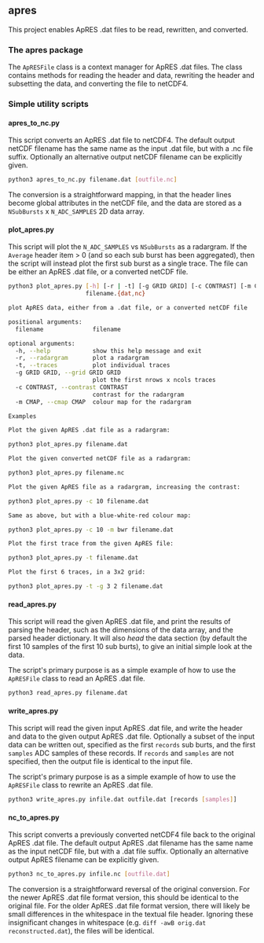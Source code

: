 ## apres

This project enables ApRES .dat files to be read, rewritten, and converted.

### The apres package

The `ApRESFile` class is a context manager for ApRES .dat files.  The class contains methods for reading the header and data, rewriting the header and subsetting the data, and converting the file to netCDF4.

### Simple utility scripts

#### apres_to_nc.py

This script converts an ApRES .dat file to netCDF4.  The default output netCDF filename has the same name as the input .dat file, but with a .nc file suffix.  Optionally an alternative output netCDF filename can be explicitly given.

```bash
python3 apres_to_nc.py filename.dat [outfile.nc]
```

The conversion is a straightforward mapping, in that the header lines become global attributes in the netCDF file, and the data are stored as a `NSubBursts` x `N_ADC_SAMPLES` 2D data array.

#### plot_apres.py

This script will plot the `N_ADC_SAMPLES` vs `NSubBursts` as a radargram.  If the `Average` header item > 0 (and so each sub burst has been aggregated), then the script will instead plot the first sub burst as a single trace.  The file can be either an ApRES .dat file, or a converted netCDF file.

```bash
python3 plot_apres.py [-h] [-r | -t] [-g GRID GRID] [-c CONTRAST] [-m CMAP]
                      filename.{dat,nc}

plot ApRES data, either from a .dat file, or a converted netCDF file

positional arguments:
  filename              filename

optional arguments:
  -h, --help            show this help message and exit
  -r, --radargram       plot a radargram
  -t, --traces          plot individual traces
  -g GRID GRID, --grid GRID GRID
                        plot the first nrows x ncols traces
  -c CONTRAST, --contrast CONTRAST
                        contrast for the radargram
  -m CMAP, --cmap CMAP  colour map for the radargram

Examples

Plot the given ApRES .dat file as a radargram:

python3 plot_apres.py filename.dat

Plot the given converted netCDF file as a radargram:

python3 plot_apres.py filename.nc

Plot the given ApRES file as a radargram, increasing the contrast:

python3 plot_apres.py -c 10 filename.dat

Same as above, but with a blue-white-red colour map:

python3 plot_apres.py -c 10 -m bwr filename.dat

Plot the first trace from the given ApRES file:

python3 plot_apres.py -t filename.dat

Plot the first 6 traces, in a 3x2 grid:

python3 plot_apres.py -t -g 3 2 filename.dat
```

#### read_apres.py

This script will read the given ApRES .dat file, and print the results of parsing the header, such as the dimensions of the data array, and the parsed header dictionary.  It will also *head* the data section (by default the first 10 samples of the first 10 sub burts), to give an initial simple look at the data.

The script's primary purpose is as a simple example of how to use the `ApRESFile` class to read an ApRES .dat file.

```bash
python3 read_apres.py filename.dat
```

#### write_apres.py

This script will read the given input ApRES .dat file, and write the header and data to the given output ApRES .dat file.  Optionally a subset of the input data can be written out, specified as the first `records` sub burts, and the first `samples` ADC samples of these records.  If `records` and `samples` are not specified, then the output file is identical to the input file.

The script's primary purpose is as a simple example of how to use the `ApRESFile` class to rewrite an ApRES .dat file.

```bash
python3 write_apres.py infile.dat outfile.dat [records [samples]]
```

#### nc_to_apres.py

This script converts a previously converted netCDF4 file back to the original ApRES .dat file.  The default output ApRES .dat filename has the same name as the input netCDF file, but with a .dat file suffix.  Optionally an alternative output ApRES filename can be explicitly given.

```bash
python3 nc_to_apres.py infile.nc [outfile.dat]
```

The conversion is a straightforward reversal of the original conversion.  For the newer ApRES .dat file format version, this should be identical to the original file.  For the older ApRES .dat file format version, there will likely be small differences in the whitespace in the textual file header.  Ignoring these insignificant changes in whitespace (e.g. `diff -awB orig.dat reconstructed.dat`), the files will be identical.

